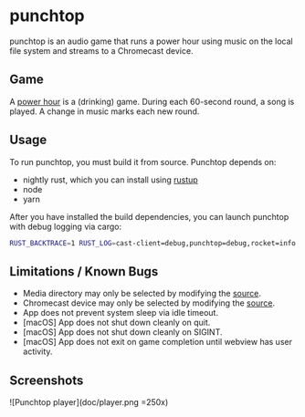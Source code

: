 # punchtop

punchtop is an audio game that runs a power hour using music on the local file
system and streams to a Chromecast device.

## Game

A [power hour](https://en.wikipedia.org/wiki/Power_hour) is a (drinking) game.
During each 60-second round, a song is played. A change in music marks each new
round.

## Usage

To run punchtop, you must build it from source. Punchtop depends on:

- nightly rust, which you can install using [rustup](https://rustup.rs/)
- node
- yarn

After you have installed the build dependencies, you can launch punchtop with
debug logging via cargo:

```sh
RUST_BACKTRACE=1 RUST_LOG=cast-client=debug,punchtop=debug,rocket=info caffeinate -s cargo run
```

## Limitations / Known Bugs

- Media directory may only be selected by modifying the
  [source](punchtop-webview/src/main.rs#L42-L48).
- Chromecast device may only be selected by modifying the
  [source](punchtop-webview/src/main.rs#L25).
- App does not prevent system sleep via idle timeout.
- [macOS] App does not shut down cleanly on quit.
- [macOS] App does not shut down cleanly on SIGINT.
- [macOS] App does not exit on game completion until webview has user activity.

## Screenshots

![Punchtop player](doc/player.png =250x)
